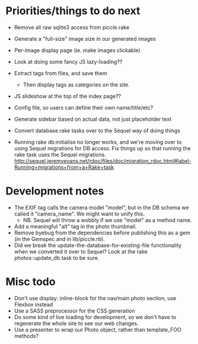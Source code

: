 # Priorities/things to do next 
- Remove all raw sqlite3 access from piccle.rake
- Generate a "full-size" image size in our generated images
- Per-image display page (ie. make images clickable)
- Look at doing some fancy JS lazy-loading??

- Extract tags from files, and save them
  - Then display tags as categories on the site.
- JS slideshow at the top of the index page??
- Config file, so users can define their own name/title/etc? 
- Generate sidebar based on actual data, not just placeholder text
- Convert database.rake tasks over to the Sequel way of doing things
- Running rake db:initialise no longer works, and we're moving over to using Sequel migrations for DB access. Fix things up so that running the rake task uses the Sequel migrations. http://sequel.jeremyevans.net/rdoc/files/doc/migration_rdoc.html#label-Running+migrations+from+a+Rake+task


# Development notes

- The EXIF tag calls the camera model "model", but in the DB schema we called it "camera_name". We might want to unify this.
  - NB. Sequel will throw a wobbly if we use "model" as a method name.
- Add a meaningful "alt" tag in the photo thumbnail.
- Remove byebug from the dependencies before publishing this as a gem (in the Gemspec and in lib/piccle.rb).
- Did we break the update-the-database-for-existing-file functionality when we converted it over to Sequel? Look at the rake photos::update_db task to be sure.

# Misc todo
- Don't use display: inline-block for the nav/main photo section, use Flexbox instead
- Use a SASS preprocessor for the CSS generation
- Do some kind of live loading for development, so we don't have to regenerate the whole site to see our web changes. 
- Use a presenter to wrap our Photo object, rather than template_FOO methods?
